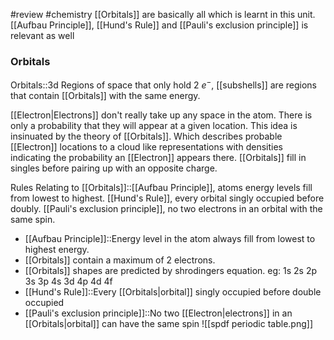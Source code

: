 #review #chemistry 
[[Orbitals]] are basically all which is learnt in this unit. [[Aufbau Principle]], [[Hund's Rule]] and [[Pauli's exclusion principle]] is relevant as well

### Orbitals
Orbitals::3d Regions of space that only hold 2 $e^-$, [[subshells]] are regions that contain [[Orbitals]] with the same energy.

[[Electron|Electrons]] don't really take up any space in the atom. There is only a probability that they will appear at a given location. This idea is insinuated by the theory of [[Orbitals]]. Which describes probable [[Electron]] locations to a cloud like representations with densities indicating the probability an [[Electron]] appears there. [[Orbitals]] fill in singles before pairing up with an opposite charge.

Rules Relating to [[Orbitals]]::[[Aufbau Principle]], atoms energy levels fill from lowest to highest. [[Hund's Rule]], every orbital singly occupied before doubly. [[Pauli's exclusion principle]], no two electrons in an orbital with the same spin.

- [[Aufbau Principle]]::Energy level in the atom always fill from lowest to highest energy.
- [[Orbitals]] contain a maximum of 2 electrons.
- [[Orbitals]] shapes are predicted by shrodingers equation.
eg:
1s
2s 2p
3s 3p 4s 3d
4p 4d 4f
- [[Hund's Rule]]::Every [[Orbitals|orbital]] singly occupied before double occupied
- [[Pauli's exclusion principle]]::No two [[Electron|electrons]] in an [[Orbitals|orbital]] can have the same spin
![[spdf periodic table.png]]